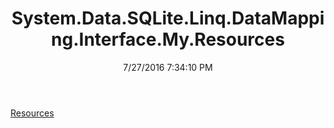 ﻿---
title: System.Data.SQLite.Linq.DataMapping.Interface.My.Resources
date: 7/27/2016 7:34:10 PM
---

[Resources](T-System.Data.SQLite.Linq.DataMapping.Interface.My.Resources.Resources.html)

